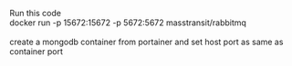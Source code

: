 Run this code \
docker run -p 15672:15672 -p 5672:5672 masstransit/rabbitmq \
\
create a mongodb container from portainer and set host port as same as container port
